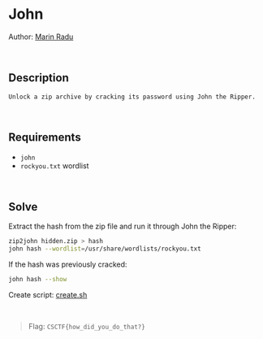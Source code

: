 # John
Author: [Marin Radu](https://github.com/ChronosPK)

<br>

## Description
```
Unlock a zip archive by cracking its password using John the Ripper.
```

<br>

## Requirements
- `john`
- `rockyou.txt` wordlist

<br>

## Solve
Extract the hash from the zip file and run it through John the Ripper:

```bash
zip2john hidden.zip > hash
john hash --wordlist=/usr/share/wordlists/rockyou.txt
```

If the hash was previously cracked:
```bash
john hash --show
```

Create script: [create.sh](./create/create.sh)

<br>

> Flag: `CSCTF{how_did_you_do_that?}`